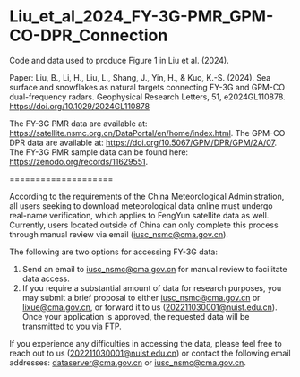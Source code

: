 # Liu_et_al_2024_FY-3G-PMR_GPM-CO-DPR_Connection
Code and data used to produce Figure 1 in Liu et al. (2024).

Paper: Liu, B., Li, H., Liu, L., Shang, J., Yin, H., & Kuo, K.-S. (2024). Sea surface and snowflakes as natural targets connecting FY-3G and GPM-CO dual-frequency radars. Geophysical Research Letters, 51, e2024GL110878. https://doi.org/10.1029/2024GL110878

The FY-3G PMR data are available at: https://satellite.nsmc.org.cn/DataPortal/en/home/index.html.
The GPM-CO DPR data are available at: https://doi.org/10.5067/GPM/DPR/GPM/2A/07.
The FY-3G PMR sample data can be found here: https://zenodo.org/records/11629551.

====================

According to the requirements of the China Meteorological Administration, all users seeking to download meteorological data online must undergo real-name verification, which applies to FengYun satellite data as well. Currently, users located outside of China can only complete this process through manual review via email (iusc_nsmc@cma.gov.cn).

The following are two options for accessing FY-3G data:

1.	Send an email to iusc_nsmc@cma.gov.cn for manual review to facilitate data access.
2.	If you require a substantial amount of data for research purposes, you may submit a brief proposal to either iusc_nsmc@cma.gov.cn or lixue@cma.gov.cn, or forward it to us (202211030001@nuist.edu.cn). Once your application is approved, the requested data will be transmitted to you via FTP.

If you experience any difficulties in accessing the data, please feel free to reach out to us (202211030001@nuist.edu.cn) or contact the following email addresses: dataserver@cma.gov.cn or iusc_nsmc@cma.gov.cn.
